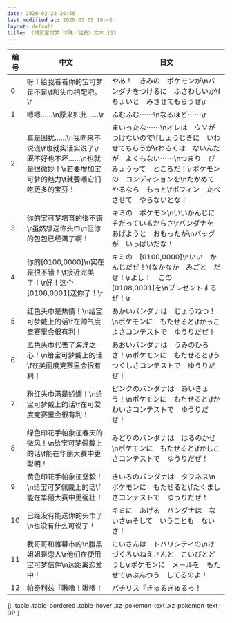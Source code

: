 ```yaml
---
date: 2020-02-23 20:56
last_modified_at: 2020-03-05 19:46
layout: default
title: 《精灵宝可梦 珍珠／钻石》文本 133
---
```

| 编号 | 中文 | 日文 |
| ---- | ---- | ---- |
| 0 | 呀！给我看看你的宝可梦是不是\f和头巾相配吧。\r | やあ！　きみの　ポケモンが\nバンダナをつけるに　ふさわしいか\fちょいと　みさせてもらうぜ\r |
| 1 | 嗯嗯……\n原来如此……\r | ふむふむ⋯⋯\nなるほど⋯⋯\r |
| 2 | 真是困扰……\n我向来不说谎\f也就实话实说了\r既不好也不坏……\n也就是很微妙！\r若要增加宝可梦的魅力\f就要喂它们吃更多的宝芬！ | まいったな⋯⋯\nオレは　ウソが　つけないので\fしょうじきに　いわせてもらうが\rわるくは　ないんだが　よくもない⋯⋯\nつまり　びみょうって　ところだ！\rポケモンの　コンディションを\nたかめてやるなら　もっと\fポフィン　たべさせて　やらないとな！ |
| 3 | 你的宝可梦培育的很不错\r虽然想送你头巾\n但你的包包已经满了啊！ | キミの　ポケモン\nいいかんじに　そだっているからさ\rバンダナを　あげようと　おもったが\nバッグが　いっぱいだな！ |
| 4 | 你的[0100,0000]\n实在是很不错！\f接近完美了！\r好！这个[0108,0001]送你了！\r | キミの　[0100,0000]\nいい　かんじだぜ！\fなかなか　みごと　だぜ！\rよし！　この　[0108,0001]を\nプレゼントするぜ！\r |
| 5 | 红色头巾是热情！\n给宝可梦戴上的话\f在帅气度竞赛里会很有利！ | あかいバンダナは　じょうねつ！\nポケモンに　もたせると\fかっこよさコンテストで　ゆうりだぜ！ |
| 6 | 蓝色头巾代表了海洋之心！\n给宝可梦戴上的话\f在美丽度竞赛里会很有利！ | あおいバンダナは　うみのひろさ！\nポケモンに　もたせると\fうつくしさコンテストで　ゆうりだぜ！ |
| 7 | 粉红头巾满是娇媚！\n给宝可梦戴上的话\f在可爱度竞赛里会很有利！ | ピンクのバンダナは　あいきょう！\nポケモンに　もたせると\fかわいさコンテストで　ゆうりだぜ！ |
| 8 | 绿色印花手帕象征春天的微风！\n给宝可梦佩戴上的话\f能在华丽大赛中更聪明！ | みどりのバンダナは　はるのかぜ\nポケモンに　もたせると\fかしこさコンテストで　ゆうりだぜ！ |
| 9 | 黄色印花手帕象征坚毅！\n给宝可梦佩戴上的话\f能在华丽大赛中更强壮！ | きいろのバンダナは　タフネス\nポケモンに　もたせると\fたくましさコンテストで　ゆうりだぜ！ |
| 10 | 已经没有能送你的头巾了\n也没有什么可说了！ | キミに　あげる　バンダナは　ないさ\nそして　いうことも　ないさ！ |
| 11 | 我哥哥和帷幕市的\n腹黑姐姐是恋人\r他们在使用宝可梦信件\n远距离恋爱中！ | にいさんは　トバリシティの\nけづくろいねえさんと　こいびとどうし\rポケモンに　メ－ルを　もたせて\nぶんつう　してるのよ！ |
| 12 | 帕奇利兹『啾噜！啾噜！ | パチリス『きゅるきゅるっ！ |
{: .table .table-bordered .table-hover .xz-pokemon-text .xz-pokemon-text-DP }